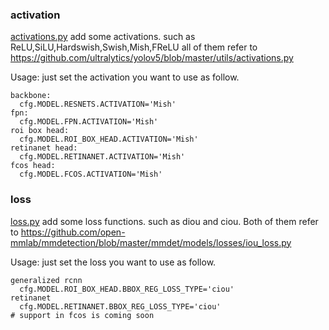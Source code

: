 ### activation

[activations.py](./activations.py) add some activations. such as ReLU,SiLU,Hardswish,Swish,Mish,FReLU all of them refer to https://github.com/ultralytics/yolov5/blob/master/utils/activations.py

Usage: just set the activation you want to use as follow.

```
backbone:
  cfg.MODEL.RESNETS.ACTIVATION='Mish'
fpn:
  cfg.MODEL.FPN.ACTIVATION='Mish'
roi box head:
  cfg.MODEL.ROI_BOX_HEAD.ACTIVATION='Mish'
retinanet head:
  cfg.MODEL.RETINANET.ACTIVATION='Mish'
fcos head:
  cfg.MODEL.FCOS.ACTIVATION='Mish'
```

### loss

[loss.py](./loss.py) add some loss functions. such as diou and ciou. Both of them refer to https://github.com/open-mmlab/mmdetection/blob/master/mmdet/models/losses/iou_loss.py

Usage: just set the loss you want to use as follow.

```
generalized rcnn
  cfg.MODEL.ROI_BOX_HEAD.BBOX_REG_LOSS_TYPE='ciou'
retinanet
  cfg.MODEL.RETINANET.BBOX_REG_LOSS_TYPE='ciou'
# support in fcos is coming soon
```

